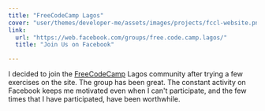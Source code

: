 ```yaml
---
title: "FreeCodeCamp Lagos"
cover: "user/themes/developer-me/assets/images/projects/fccl-website.png"
link:
  url: "https://web.facebook.com/groups/free.code.camp.lagos/"
  title: "Join Us on Facebook"

---
```

I decided to join the [FreeCodeCamp](#) Lagos community after trying a few exercises on the site.
The group has been great. The constant activity on Facebook keeps me motivated even when I can't
participate, and the few times that I have participated, have been worthwhile.

